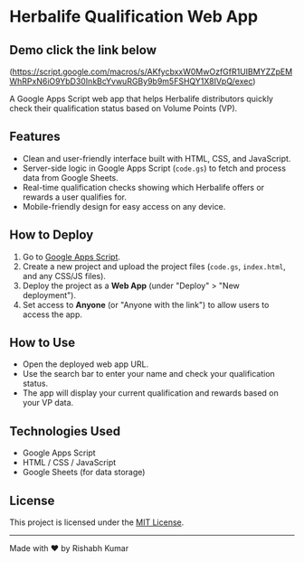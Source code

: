 # Herbalife Qualification Web App 
## Demo click the link below
(https://script.google.com/macros/s/AKfycbxxW0MwOzfGfR1UIBMYZZpEMWhRPxN6iO9YbD30InkBcYvwuRGBy9b9m5FSHQY1X8IVpQ/exec)

A Google Apps Script web app that helps Herbalife distributors quickly check their qualification status based on Volume Points (VP).

## Features

- Clean and user-friendly interface built with HTML, CSS, and JavaScript.
- Server-side logic in Google Apps Script (`code.gs`) to fetch and process data from Google Sheets.
- Real-time qualification checks showing which Herbalife offers or rewards a user qualifies for.
- Mobile-friendly design for easy access on any device.

## How to Deploy

1. Go to [Google Apps Script](https://script.google.com/).
2. Create a new project and upload the project files (`code.gs`, `index.html`, and any CSS/JS files).
3. Deploy the project as a **Web App** (under "Deploy" > "New deployment").
4. Set access to **Anyone** (or "Anyone with the link") to allow users to access the app.

## How to Use

- Open the deployed web app URL.
- Use the search bar to enter your name and check your qualification status.
- The app will display your current qualification and rewards based on your VP data.

## Technologies Used

- Google Apps Script
- HTML / CSS / JavaScript
- Google Sheets (for data storage)

## License

This project is licensed under the [MIT License](LICENSE).

---

Made with ❤️ by Rishabh Kumar
